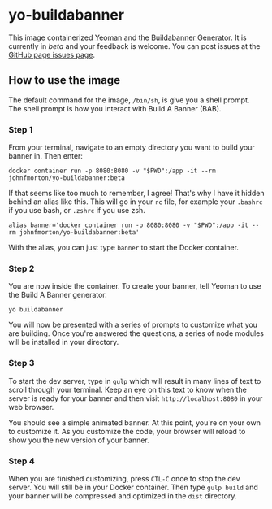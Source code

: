 # yo-buildabanner

This image containerized [Yeoman](https://yeoman.io/) and the [Buildabanner Generator](https://github.com/johnfmorton/generator-buildabanner). It is currently in _beta_ and your feedback is welcome. You can post issues at the [GitHub page issues page](https://github.com/johnfmorton/docker-build-a-banner/issues).

## How to use the image

The default command for the image, `/bin/sh`, is give you a shell prompt. The shell prompt is how you interact with Build A Banner (BAB).

### Step 1

From your terminal, navigate to an empty directory you want to build your banner in. Then enter:

```
docker container run -p 8080:8080 -v "$PWD":/app -it --rm johnfmorton/yo-buildabanner:beta
```

If that seems like too much to remember, I agree! That's why I have it hidden behind an alias like this. This will go in your `rc` file, for example your `.bashrc` if you use bash, or `.zshrc` if you use zsh.

```
alias banner='docker container run -p 8080:8080 -v "$PWD":/app -it --rm johnfmorton/yo-buildabanner:beta'
```

With the alias, you can just type `banner` to start the Docker container.

### Step 2

You are now inside the container. To create your banner, tell Yeoman to use the Build A Banner generator.

```
yo buildabanner
```

You will now be presented with a series of prompts to customize what you are building. Once you're answered the questions, a series of node modules will be installed in your directory.

### Step 3

To start the dev server, type in `gulp` which will result in many lines of text to scroll through your terminal. Keep an eye on this text to know when the server is ready for your banner and then visit `http://localhost:8080` in your web browser.

You should see a simple animated banner. At this point, you're on your own to customize it. As you customize the code, your browser will reload to show you the new version of your banner.

### Step 4

When you are finished customizing, press `CTL-C` once to stop the dev server. You will still be in your Docker container. Then type `gulp build` and your banner will be compressed and optimized in the `dist` directory.
